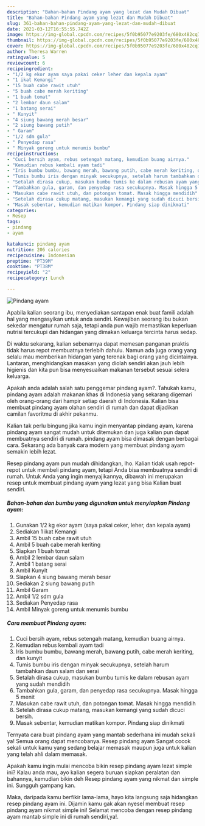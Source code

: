 ```yaml
---
description: "Bahan-bahan Pindang ayam yang lezat dan Mudah Dibuat"
title: "Bahan-bahan Pindang ayam yang lezat dan Mudah Dibuat"
slug: 361-bahan-bahan-pindang-ayam-yang-lezat-dan-mudah-dibuat
date: 2021-03-12T16:55:55.742Z
image: https://img-global.cpcdn.com/recipes/5f0b95077e9203fe/680x482cq70/pindang-ayam-foto-resep-utama.jpg
thumbnail: https://img-global.cpcdn.com/recipes/5f0b95077e9203fe/680x482cq70/pindang-ayam-foto-resep-utama.jpg
cover: https://img-global.cpcdn.com/recipes/5f0b95077e9203fe/680x482cq70/pindang-ayam-foto-resep-utama.jpg
author: Theresa Warren
ratingvalue: 5
reviewcount: 6
recipeingredient:
- "1/2 kg ekor ayam saya pakai ceker leher dan kepala ayam"
- "1 ikat Kemangi"
- "15 buah cabe rawit utuh"
- "5 buah cabe merah keriting"
- "1 buah tomat"
- "2 lembar daun salam"
- "1 batang serai"
- " Kunyit"
- "4 siung bawang merah besar"
- "2 siung bawang putih"
- " Garam"
- "1/2 sdm gula"
- " Penyedap rasa"
- " Minyak goreng untuk menumis bumbu"
recipeinstructions:
- "Cuci bersih ayam, rebus setengah matang, kemudian buang airnya."
- "Kemudian rebus kembali ayam tadi"
- "Iris bumbu bumbu, bawang merah, bawang putih, cabe merah keriting, dan kunyit"
- "Tumis bumbu iris dengan minyak secukupnya, setelah harum tambahkan daun salam dan serai"
- "Setalah dirasa cukup, masukan bumbu tumis ke dalam rebusan ayam yang sudah mendidih"
- "Tambahkan gula, garam, dan penyedap rasa secukupnya. Masak hingga 5 menit"
- "Masukan cabe rawit utuh, dan potongan tomat. Masak hingga mendidih"
- "Setelah dirasa cukup matang, masukan kemangi yang sudah dicuci bersih."
- "Masak sebentar, kemudian matikan kompor. Pindang siap dinikmati"
categories:
- Resep
tags:
- pindang
- ayam

katakunci: pindang ayam 
nutrition: 206 calories
recipecuisine: Indonesian
preptime: "PT39M"
cooktime: "PT38M"
recipeyield: "2"
recipecategory: Lunch

---
```



![Pindang ayam](https://img-global.cpcdn.com/recipes/5f0b95077e9203fe/680x482cq70/pindang-ayam-foto-resep-utama.jpg)

Apabila kalian seorang ibu, menyediakan santapan enak buat famili adalah hal yang mengasyikan untuk anda sendiri. Kewajiban seorang ibu bukan sekedar mengatur rumah saja, tetapi anda pun wajib memastikan keperluan nutrisi tercukupi dan hidangan yang dimakan keluarga tercinta harus sedap.

Di waktu  sekarang, kalian sebenarnya dapat memesan panganan praktis tidak harus repot membuatnya terlebih dahulu. Namun ada juga orang yang selalu mau memberikan hidangan yang terenak bagi orang yang dicintainya. Lantaran, menghidangkan masakan yang diolah sendiri akan jauh lebih higienis dan kita pun bisa menyesuaikan makanan tersebut sesuai selera keluarga. 



Apakah anda adalah salah satu penggemar pindang ayam?. Tahukah kamu, pindang ayam adalah makanan khas di Indonesia yang sekarang digemari oleh orang-orang dari hampir setiap daerah di Indonesia. Kalian bisa membuat pindang ayam olahan sendiri di rumah dan dapat dijadikan camilan favoritmu di akhir pekanmu.

Kalian tak perlu bingung jika kamu ingin menyantap pindang ayam, karena pindang ayam sangat mudah untuk ditemukan dan juga kalian pun dapat membuatnya sendiri di rumah. pindang ayam bisa dimasak dengan berbagai cara. Sekarang ada banyak cara modern yang membuat pindang ayam semakin lebih lezat.

Resep pindang ayam pun mudah dihidangkan, lho. Kalian tidak usah repot-repot untuk membeli pindang ayam, tetapi Anda bisa membuatnya sendiri di rumah. Untuk Anda yang ingin menyajikannya, dibawah ini merupakan resep untuk membuat pindang ayam yang lezat yang bisa Kalian buat sendiri.

<!--inarticleads1-->

##### Bahan-bahan dan bumbu yang digunakan untuk menyiapkan Pindang ayam:

1. Gunakan 1/2 kg ekor ayam (saya pakai ceker, leher, dan kepala ayam)
1. Sediakan 1 ikat Kemangi
1. Ambil 15 buah cabe rawit utuh
1. Ambil 5 buah cabe merah keriting
1. Siapkan 1 buah tomat
1. Ambil 2 lembar daun salam
1. Ambil 1 batang serai
1. Ambil  Kunyit
1. Siapkan 4 siung bawang merah besar
1. Sediakan 2 siung bawang putih
1. Ambil  Garam
1. Ambil 1/2 sdm gula
1. Sediakan  Penyedap rasa
1. Ambil  Minyak goreng untuk menumis bumbu




<!--inarticleads2-->

##### Cara membuat Pindang ayam:

1. Cuci bersih ayam, rebus setengah matang, kemudian buang airnya.
1. Kemudian rebus kembali ayam tadi
1. Iris bumbu bumbu, bawang merah, bawang putih, cabe merah keriting, dan kunyit
1. Tumis bumbu iris dengan minyak secukupnya, setelah harum tambahkan daun salam dan serai
1. Setalah dirasa cukup, masukan bumbu tumis ke dalam rebusan ayam yang sudah mendidih
1. Tambahkan gula, garam, dan penyedap rasa secukupnya. Masak hingga 5 menit
1. Masukan cabe rawit utuh, dan potongan tomat. Masak hingga mendidih
1. Setelah dirasa cukup matang, masukan kemangi yang sudah dicuci bersih.
1. Masak sebentar, kemudian matikan kompor. Pindang siap dinikmati




Ternyata cara buat pindang ayam yang mantab sederhana ini mudah sekali ya! Semua orang dapat mencobanya. Resep pindang ayam Sangat cocok sekali untuk kamu yang sedang belajar memasak maupun juga untuk kalian yang telah ahli dalam memasak.

Apakah kamu ingin mulai mencoba bikin resep pindang ayam lezat simple ini? Kalau anda mau, ayo kalian segera buruan siapkan peralatan dan bahannya, kemudian bikin deh Resep pindang ayam yang nikmat dan simple ini. Sungguh gampang kan. 

Maka, daripada kamu berfikir lama-lama, hayo kita langsung saja hidangkan resep pindang ayam ini. Dijamin kamu gak akan nyesel membuat resep pindang ayam nikmat simple ini! Selamat mencoba dengan resep pindang ayam mantab simple ini di rumah sendiri,ya!.

